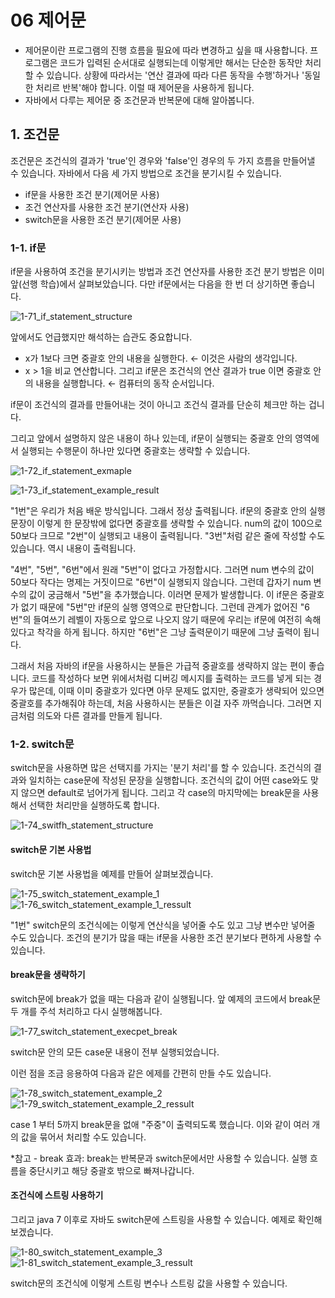 # 06 제어문
- 제어문이란 프로그램의 진행 흐름을 필요에 따라 변경하고 싶을 때 사용합니다. 프로그램은 코드가 입력된 순서대로 실행되는데 이렇게만 해서는 단순한 동작만 처리할 수 있습니다. 상황에 따라서는 '연산 결과에 따라 다른 동작을 수행'하거나 '동일한 처리르 반복'해야 합니다. 이럴 때 제어문을 사용하게 됩니다.
- 자바에서 다루는 제어문 중 조건문과 반복문에 대해 알아봅니다. 

## 1. 조건문
조건문은 조건식의 결과가 'true'인 경우와 'false'인 경우의 두 가지 흐름을 만들어낼 수 있습니다. 자바에서 다음 세 가지 방법으로 조건을 분기시킬 수 있습니다. 
- if문을 사용한 조건 분기(제어문 사용)
- 조건 연산자를 사용한 조건 분기(연산자 사용)
- switch문을 사용한 조건 분기(제어문 사용)

### 1-1. if문 
if문을 사용하여 조건을 분기시키는 방법과 조건 연산자를 사용한 조건 분기 방법은 이미 앞(선행 학습)에서 살펴보았습니다. 다만 if문에서는 다음을 한 번 더 상기하면 좋습니다. 

![1-71_if_statement_structure](https://github.com/user-attachments/assets/40e0216f-b496-4789-bb65-265fec839e43)

앞에서도 언급했지만 해석하는 습관도 중요합니다. 
- x가 1보다 크면 중괄호 안의 내용을 실행한다. &larr; 이것은 사람의 생각입니다.
- x > 1을 비교 연산합니다. 그리고 if문은 조건식의 연산 결과가 true 이면 중괄호 안의 내용을 실행합니다. &larr; 컴퓨터의 동작 순서입니다.

if문이 조건식의 결과를 만들어내는 것이 아니고 조건식 결과를 단순히 체크만 하는 겁니다.  

그리고 앞에서 설명하지 않은 내용이 하나 있는데, if문이 실행되는 중괄호 안의 영역에서 실행되는 수행문이 하나만 있다면 중괄호는 생략할 수 있습니다. 

![1-72_if_statement_exmaple](https://github.com/user-attachments/assets/2f42367d-6207-4db6-bc86-3f21ba9051a1)


![1-73_if_statement_example_result](https://github.com/user-attachments/assets/e2ab3a8d-38e7-4fd2-85c3-2d1877d06c4b)

"1번"은 우리가 처음 배운 방식입니다. 그래서 정상 출력됩니다. if문의 중괄호 안의 실행 문장이 이렇게 한 문장밖에 없다면 중괄호를 생략할 수 있습니다. num의 값이 100으로 50보다 크므로 "2번"이 실행되고 내용이 출력됩니다. "3번"처럼 같은 줄에 작성할 수도 있습니다. 역시 내용이 출력됩니다. 

"4번", "5번", "6번"에서 원래 "5번"이 없다고 가정합시다. 그러면 num 변수의 값이 50보다 작다는 명제는 거짓이므로 "6번"이 실행되지 않습니다. 그런데 갑자기 num 변수의 값이 궁금해서 "5번"을 추가했습니다. 이러면 문제가 발생합니다. 이 if문은 중괄호가 없기 때문에 "5번"만 if문의 실행 영역으로 판단합니다. 그런데 관계가 없어진 "6번"의 들여쓰기 레벨이 자동으로 앞으로 나오지 않기 때문에 우리는 if문에 여전히 속해 있다고 착각을 하게 됩니다. 하지만 "6번"은 그냥 출력문이기 때문에 그냥 출력이 됩니다. 

그래서 처음 자바의 if문을 사용하시는 분들은 가급적 중괄호를 생략하지 않는 편이 좋습니다. 코드를 작성하다 보면 위에서처럼 디버깅 메시지를 출력하는 코드를 넣게 되는 경우가 많은데, 이때 이미 중괄호가 있다면 아무 문제도 없지만, 중괄호가 생략되어 있으면 중괄호를 추가해줘야 하는데, 처음 사용하시는 분들은 이걸 자주 까먹습니다. 그러면 지금처럼 의도와 다른 결과를 만들게 됩니다. 

### 1-2. switch문
switch문을 사용하면 많은 선택지를 가지는 '분기 처리'를 할 수 있습니다. 조건식의 결과와 일치하는 case문에 작성된 문장을 실행합니다. 조건식의 값이 어떤 case와도 맞지 않으면 default로 넘어가게 됩니다. 그리고 각 case의 마지막에는 break문을 사용해서 선택한 처리만을 실행하도록 합니다. 

![1-74_switfh_statement_structure](https://github.com/user-attachments/assets/2f17bee0-74e8-4bf1-8589-14690ea9b3cd)

#### switch문 기본 사용법
switch문 기본 사용법을 예제를 만들어 살펴보겠습니다. 

![1-75_switch_statement_example_1](https://github.com/user-attachments/assets/dc87c895-ba31-4933-9374-7d4fe4aceca2)
![1-76_switch_statement_example_1_ressult](https://github.com/user-attachments/assets/e7433a8c-48af-4952-a53d-1fcd18ce8f68)

"1번" switch문의 조건식에는 이렇게 연산식을 넣어줄 수도 있고 그냥 변수만 넣어줄 수도 있습니다. 조건의 분기가 많을 때는 if문을 사용한 조건 분기보다 편하게 사용할 수 있습니다. 

#### break문을 생략하기
switch문에 break가 없을 때는 다음과 같이 실행됩니다. 앞 예제의 코드에서 break문 두 개를 주석 처리하고 다시 실행해봅니다.

![1-77_switch_statement_execpet_break](https://github.com/user-attachments/assets/64db1c2e-9583-475b-821b-1e5899a6225d)

switch문 안의 모든 case문 내용이 전부 실행되었습니다.

이런 점을 조금 응용하여 다음과 같은 에제를 간편히 만들 수도 있습니다. 

![1-78_switch_statement_example_2](https://github.com/user-attachments/assets/575f8f36-2675-4e15-9754-3d654ee541cd)
![1-79_switch_statement_example_2_ressult](https://github.com/user-attachments/assets/9ee847ea-63f1-4c6d-ba0e-3113b7c66376)

case 1 부터 5까지 break문을 없애 "주중"이 출력되도록 했습니다. 이와 같이 여러 개의 값을 묶어서 처리할 수도 있습니다. 

*참고 - break 효과: break는 반복문과 switch문에서만 사용할 수 있습니다. 실행 흐름을 중단시키고 해당 중괄호 밖으로 빠져나갑니다.

#### 조건식에 스트링 사용하기 
그리고 java 7 이후로 자바도 switch문에 스트링을 사용할 수 있습니다. 예제로 확인해보겠습니다. 

![1-80_switch_statement_example_3](https://github.com/user-attachments/assets/ba2a0eb3-705b-4a32-a8f5-d49ccb3b773a)
![1-81_switch_statement_example_3_ressult](https://github.com/user-attachments/assets/122ed079-8d9d-4fc2-a9b6-1add9bad2e55)

switch문의 조건식에 이렇게 스트링 변수나 스트링 값을 사용할 수 있습니다.
